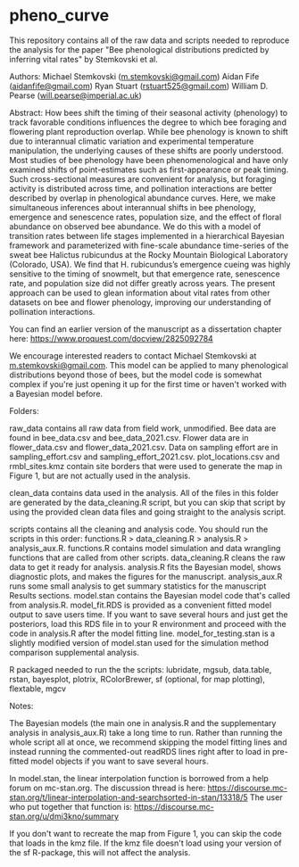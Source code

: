 # pheno_curve
This repository contains all of the raw data and scripts needed to reproduce the analysis for the paper "Bee phenological distributions predicted by inferring vital rates" by Stemkovski et al.

Authors:
Michael Stemkovski (m.stemkovski@gmail.com)
Aidan Fife (aidanfife@gmail.com)
Ryan Stuart (rstuart525@gmail.com)
William D. Pearse (will.pearse@imperial.ac.uk)

Abstract:
How bees shift the timing of their seasonal activity (phenology) to track favorable conditions influences the degree to which bee foraging and flowering plant reproduction overlap. While bee phenology is known to shift due to interannual climatic variation and experimental temperature manipulation, the underlying causes of these shifts are poorly understood. Most studies of bee phenology have been phenomenological and have only examined shifts of point-estimates such as first-appearance or peak timing. Such cross-sectional measures are convenient for analysis, but foraging activity is distributed across time, and pollination interactions are better described by overlap in phenological abundance curves. Here, we make simultaneous inferences about interannual shifts in bee phenology, emergence and senescence rates, population size, and the effect of floral abundance on observed bee abundance. We do this with a model of transition rates between life stages implemented in a hierarchical Bayesian framework and parameterized with fine-scale abundance time-series of the sweat bee Halictus rubicundus at the Rocky Mountain Biological Laboratory (Colorado, USA). We find that H. rubicundus’s emergence cueing was highly sensitive to the timing of snowmelt, but that emergence rate, senescence rate, and population size did not differ greatly across years. The present approach can be used to glean information about vital rates from other datasets on bee and flower phenology, improving our understanding of pollination interactions.

You can find an earlier version of the manuscript as a dissertation chapter here: https://www.proquest.com/docview/2825092784

We encourage interested readers to contact Michael Stemkovski at m.stemkovski@gmail.com. This model can be applied to many phenological distributions beyond those of bees, but the model code is somewhat complex if you're just opening it up for the first time or haven't worked with a Bayesian model before.

Folders:

raw_data contains all raw data from field work, unmodified. Bee data are found in bee_data.csv and bee_data_2021.csv. Flower data are in flower_data.csv and flower_data_2021.csv. Data on sampling effort are in sampling_effort.csv and sampling_effort_2021.csv. plot_locations.csv and rmbl_sites.kmz contain site borders that were used to generate the map in Figure 1, but are not actually used in the analysis.

clean_data contains data used in the analysis. All of the files in this folder are generated by the data_cleaning.R script, but you can skip that script by using the provided clean data files and going straight to the analysis script.

scripts contains all the cleaning and analysis code. You should run the scripts in this order: functions.R > data_cleaning.R > analysis.R > analysis_aux.R. functions.R contains model simulation and data wrangling functions that are called from other scripts. data_cleaning.R cleans the raw data to get it ready for analysis. analysis.R fits the Bayesian model, shows diagnostic plots, and makes the figures for the manuscript. analysis_aux.R runs some small analysis to get summary statistics for the manuscript Results sections. model.stan contains the Bayesian model code that's called from analysis.R. model_fit.RDS is provided as a convenient fitted model output to save users time. If you want to save several hours and just get the posteriors, load this RDS file in to your R environment and proceed with the code in analysis.R after the model fitting line. model_for_testing.stan is a slightly modified version of model.stan used for the simulation method comparison supplemental analysis.

R packaged needed to run the the scripts:
lubridate, mgsub, data.table, rstan, bayesplot, plotrix, RColorBrewer, sf (optional, for map plotting), flextable, mgcv

Notes:

The Bayesian models (the main one in analysis.R and the supplementary analysis in analysis_aux.R) take a long time to run. Rather than running the whole script all at once, we recommend skipping the model fitting lines and instead running the commented-out readRDS lines right after to load in pre-fitted model objects if you want to save several hours.

In model.stan, the linear interpolation function is borrowed from a help forum on mc-stan.org. The discussion thread is here: https://discourse.mc-stan.org/t/linear-interpolation-and-searchsorted-in-stan/13318/5 The user who put together that function is: https://discourse.mc-stan.org/u/dmi3kno/summary

If you don't want to recreate the map from Figure 1, you can skip the code that loads in the kmz file. If the kmz file doesn't load using your version of the sf R-package, this will not affect the analysis.
